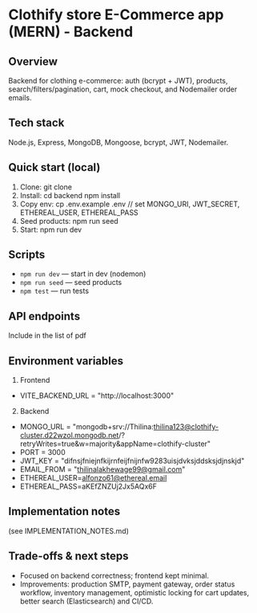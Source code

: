 # Clothify store E-Commerce app (MERN) - Backend

## Overview
Backend for clothing e-commerce: auth (bcrypt + JWT), products, search/filters/pagination, cart, mock checkout, and Nodemailer order emails.

## Tech stack
Node.js, Express, MongoDB, Mongoose, bcrypt, JWT, Nodemailer.

## Quick start (local)
1. Clone:
   git clone <repo-url>
2. Install:
   cd backend
   npm install
3. Copy env:
   cp .env.example .env
   // set MONGO_URI, JWT_SECRET, ETHEREAL_USER, ETHEREAL_PASS
4. Seed products:
   npm run seed
5. Start:
   npm run dev

## Scripts
- `npm run dev` — start in dev (nodemon)
- `npm run seed` — seed products
- `npm test` — run tests

## API endpoints
Include in the list of pdf

## Environment variables

1. Frontend
- VITE_BACKEND_URL = "http://localhost:3000"

2. Backend
- MONGO_URL = "mongodb+srv://Thilina:thilina123@clothify-cluster.d22wzol.mongodb.net/?retryWrites=true&w=majority&appName=clothify-cluster"
- PORT = 3000
- JWT_KEY = "difnsjfniejnfkijrnfeijfnijnfw9283uisjdvksjddsksjdjnskjd"
- EMAIL_FROM = "thilinalakhewage99@gmail.com"
- ETHEREAL_USER=alfonzo61@ethereal.email
- ETHEREAL_PASS=aKEfZNZUj2Jx5AQx6F

## Implementation notes
(see IMPLEMENTATION_NOTES.md)

## Trade-offs & next steps
- Focused on backend correctness; frontend kept minimal.
- Improvements: production SMTP, payment gateway, order status workflow, inventory management, optimistic locking for cart updates, better search (Elasticsearch) and CI/CD.


